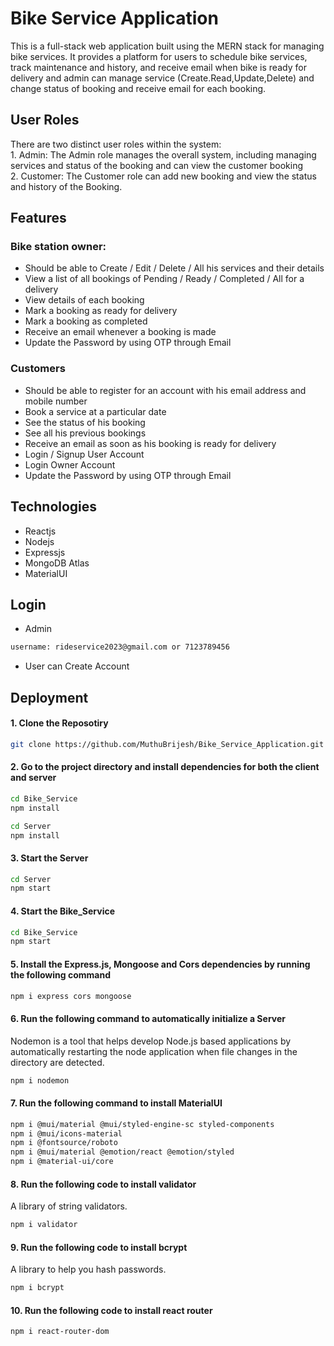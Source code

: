 
# Bike Service Application

This is a full-stack web application built using the MERN stack for managing bike services. It provides a platform for users to schedule bike services, track maintenance and history, and receive email when bike is ready for delivery and admin can manage service (Create.Read,Update,Delete) and change status of booking and receive email for each booking.

## User Roles
There are two distinct user roles within the system:  
    1. Admin: The Admin role manages the overall system, including managing services and status of the booking and can view the customer booking  
    2. Customer: The Customer role can add new booking and view the status and history of the Booking.

## Features

### Bike station owner:
- Should be able to Create / Edit / Delete / All his services and their details
- View a list of all bookings of Pending / Ready / Completed / All for a delivery 
- View details of each booking
- Mark a booking as ready for delivery
- Mark a booking as completed
- Receive an email whenever a booking is made
- Update the Password by using OTP through Email
### Customers
- Should be able to register for an account with his email address and mobile number
- Book a service at a particular date
- See the status of his booking
- See all his previous bookings
- Receive an email as soon as his booking is ready for delivery
- Login / Signup User Account
- Login Owner Account 
- Update the Password by using OTP through Email

## Technologies
- Reactjs
- Nodejs
- Expressjs
- MongoDB Atlas
- MaterialUI

## Login

- Admin 
```bash
username: rideservice2023@gmail.com or 7123789456
```
- User can Create Account  

## Deployment

#### 1. Clone the Reposotiry
```bash
git clone https://github.com/MuthuBrijesh/Bike_Service_Application.git
```
#### 2. Go to the project directory and install dependencies for both the client and server
```bash
cd Bike_Service
npm install
```
```bash
cd Server
npm install
```
#### 3. Start the Server
```bash
cd Server
npm start
```
#### 4. Start the Bike_Service
```bash
cd Bike_Service
npm start
```
#### 5. Install the Express.js, Mongoose and Cors dependencies by running the following command
```bash
npm i express cors mongoose  
```
#### 6. Run the following command to automatically initialize a Server
Nodemon is a tool that helps develop Node.js based applications by automatically restarting the node application when file changes in the directory are detected.
```bash
npm i nodemon
```
#### 7. Run the following command to install MaterialUI
```bash
npm i @mui/material @mui/styled-engine-sc styled-components
npm i @mui/icons-material
npm i @fontsource/roboto
npm i @mui/material @emotion/react @emotion/styled  
npm i @material-ui/core
```
#### 8. Run the following code to install validator 
A library of string validators.
```bash
npm i validator
```
#### 9. Run the following code to install bcrypt 
A library to help you hash passwords.
```bash
npm i bcrypt
```
#### 10. Run the following code to install react router  
```bash
npm i react-router-dom
```
